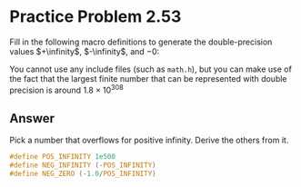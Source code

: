 # Practice Problem 2.53

Fill in the following macro definitions to generate the double-precision values $+\infinity$, $-\infinity$, and $-0$:

You cannot use any include files (such as `math.h`), but you can make use of the fact that the largest finite number that can be represented with double precision is around $1.8 \times 10^{308}$

## Answer

Pick a number that overflows for positive infinity. Derive the others from it.

```c
#define POS_INFINITY 1e500
#define NEG_INFINITY (-POS_INFINITY)
#define NEG_ZERO (-1.0/POS_INFINITY)
```
